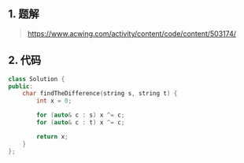 ## 1. 题解
> https://www.acwing.com/activity/content/code/content/503174/

## 2. 代码
```c++
class Solution {
public:
    char findTheDifference(string s, string t) {
        int x = 0;

        for (auto& c : s) x ^= c;
        for (auto& c : t) x ^= c;

        return x;
    }
};
```